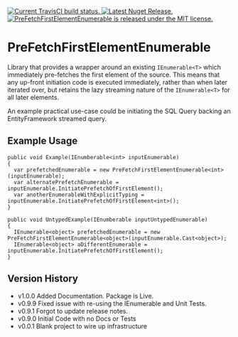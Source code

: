 <a href="https://travis-ci.org/Brondahl/PreFetchFirstElementEnumerable">
  <img src="https://img.shields.io/travis/Brondahl/PreFetchFirstElementEnumerable" alt="Current TravisCI build status." />
</a>
<a href="https://www.nuget.org/packages/PreFetchFirstElementEnumerable/">
  <img src="https://img.shields.io/nuget/v/PreFetchFirstElementEnumerable" alt="Latest Nuget Release." />
</a>
<a href="https://github.com/Brondahl/PreFetchFirstElementEnumerable/blob/master/MIT-LICENSE.txt">
  <img src="https://img.shields.io/badge/license-MIT-blue.svg" alt="PreFetchFirstElementEnumerable is released under the MIT license." />
</a>

PreFetchFirstElementEnumerable
================

Library that provides a wrapper around an existing `IEnumerable<T>` which immediately pre-fetches the first element of the source.
This means that any up-front initiation code is executed immediately, rather than when later iterated over, but retains the lazy streaming nature of the `IEnumerable<T>` for all later elements.

An example practical use-case could be initiating the SQL Query backing an EntityFramework streamed query.

Example Usage
-------------

```
public void Example(IEnumberable<int> inputEnumerable)
{
  var prefetchedEnumerable = new PreFetchFirstElementEnumerable<int>(inputEnumerable);
  var alternatePrefetchEnumerable = inputEnumerable.InitiatePrefetchOfFirstElement();
  var anotherEnumerableWithExplicitTyping = inputEnumerable.InitiatePrefetchOfFirstElement<int>();
}

public void UntypedExample(IEnumberable inputUntypedEnumerable)
{
  IEnumerable<object> prefetchedEnumerable = new PreFetchFirstElementEnumerable<object>(inputEnumerable.Cast<object>);
  IEnumerable<object> aDifferentEnumerable = inputEnumerable.InitiatePrefetchOfFirstElement();
}
```

Version History
----------------------------------------------

 * v1.0.0 Added Documentation. Package is Live.
 * v0.9.9 Fixed issue with re-using the IEnumerable and Unit Tests.
 * v0.9.1 Forgot to update release notes.
 * v0.9.0 Initial Code with no Docs or Tests
 * v0.0.1 Blank project to wire up infrastructure
